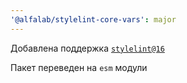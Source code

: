 ```yaml
---
'@alfalab/stylelint-core-vars': major
---
```


Добавлена поддержка [`stylelint@16`](https://github.com/stylelint/stylelint/blob/5d642e9c9b6b8c7a453903350f112f991cdd9430/docs/migration-guide/to-16.md)

Пакет переведен на `esm` модули
